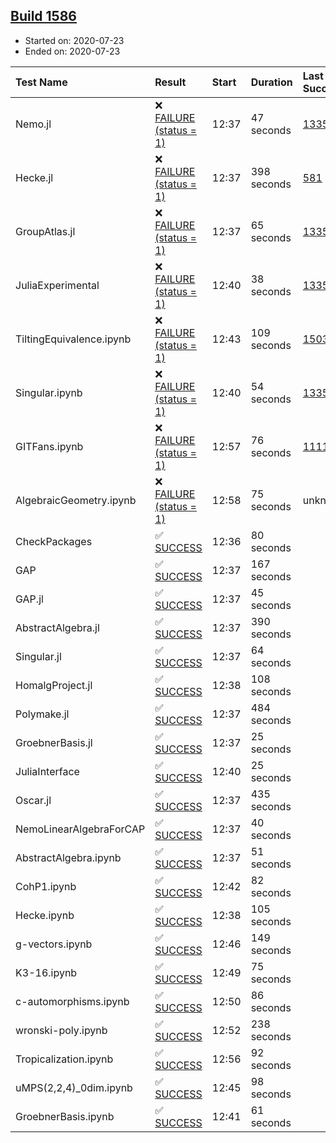 ## [Build 1586](https://oscarci.mathematik.uni-kl.de/job/oscar-julia-1.4/1586/)

* Started on: 2020-07-23
* Ended on: 2020-07-23

| Test Name    | Result | Start | Duration | Last Success | First Failure |
|:-------------|:-------|:------|:---------|:-------------|:--------------|
| Nemo.jl | ❌ [FAILURE (status = 1)](https://oscarci.mathematik.uni-kl.de/job/oscar-julia-1.4/1586/artifact/logs/build-1586/Nemo.jl.log) | 12:37 | 47 seconds | [1335](https://oscarci.mathematik.uni-kl.de/job/oscar-julia-1.4/1335/) | [1336](https://oscarci.mathematik.uni-kl.de/job/oscar-julia-1.4/1336/) |
| Hecke.jl | ❌ [FAILURE (status = 1)](https://oscarci.mathematik.uni-kl.de/job/oscar-julia-1.4/1586/artifact/logs/build-1586/Hecke.jl.log) | 12:37 | 398 seconds | [581](https://oscarci.mathematik.uni-kl.de/job/oscar-julia-1.4/581/) | [582](https://oscarci.mathematik.uni-kl.de/job/oscar-julia-1.4/582/) |
| GroupAtlas.jl | ❌ [FAILURE (status = 1)](https://oscarci.mathematik.uni-kl.de/job/oscar-julia-1.4/1586/artifact/logs/build-1586/GroupAtlas.jl.log) | 12:37 | 65 seconds | [1335](https://oscarci.mathematik.uni-kl.de/job/oscar-julia-1.4/1335/) | [1336](https://oscarci.mathematik.uni-kl.de/job/oscar-julia-1.4/1336/) |
| JuliaExperimental | ❌ [FAILURE (status = 1)](https://oscarci.mathematik.uni-kl.de/job/oscar-julia-1.4/1586/artifact/logs/build-1586/JuliaExperimental.log) | 12:40 | 38 seconds | [1335](https://oscarci.mathematik.uni-kl.de/job/oscar-julia-1.4/1335/) | [1336](https://oscarci.mathematik.uni-kl.de/job/oscar-julia-1.4/1336/) |
| TiltingEquivalence.ipynb | ❌ [FAILURE (status = 1)](https://oscarci.mathematik.uni-kl.de/job/oscar-julia-1.4/1586/artifact/logs/build-1586/TiltingEquivalence.ipynb.log) | 12:43 | 109 seconds | [1503](https://oscarci.mathematik.uni-kl.de/job/oscar-julia-1.4/1503/) | [1504](https://oscarci.mathematik.uni-kl.de/job/oscar-julia-1.4/1504/) |
| Singular.ipynb | ❌ [FAILURE (status = 1)](https://oscarci.mathematik.uni-kl.de/job/oscar-julia-1.4/1586/artifact/logs/build-1586/Singular.ipynb.log) | 12:40 | 54 seconds | [1335](https://oscarci.mathematik.uni-kl.de/job/oscar-julia-1.4/1335/) | [1336](https://oscarci.mathematik.uni-kl.de/job/oscar-julia-1.4/1336/) |
| GITFans.ipynb | ❌ [FAILURE (status = 1)](https://oscarci.mathematik.uni-kl.de/job/oscar-julia-1.4/1586/artifact/logs/build-1586/GITFans.ipynb.log) | 12:57 | 76 seconds | [1111](https://oscarci.mathematik.uni-kl.de/job/oscar-julia-1.4/1111/) | [1112](https://oscarci.mathematik.uni-kl.de/job/oscar-julia-1.4/1112/) |
| AlgebraicGeometry.ipynb | ❌ [FAILURE (status = 1)](https://oscarci.mathematik.uni-kl.de/job/oscar-julia-1.4/1586/artifact/logs/build-1586/AlgebraicGeometry.ipynb.log) | 12:58 | 75 seconds | unknown | unknown |
| CheckPackages | ✅ [SUCCESS](https://oscarci.mathematik.uni-kl.de/job/oscar-julia-1.4/1586/artifact/logs/build-1586/CheckPackages.log) | 12:36 | 80 seconds |  |  |
| GAP | ✅ [SUCCESS](https://oscarci.mathematik.uni-kl.de/job/oscar-julia-1.4/1586/artifact/logs/build-1586/GAP.log) | 12:37 | 167 seconds |  |  |
| GAP.jl | ✅ [SUCCESS](https://oscarci.mathematik.uni-kl.de/job/oscar-julia-1.4/1586/artifact/logs/build-1586/GAP.jl.log) | 12:37 | 45 seconds |  |  |
| AbstractAlgebra.jl | ✅ [SUCCESS](https://oscarci.mathematik.uni-kl.de/job/oscar-julia-1.4/1586/artifact/logs/build-1586/AbstractAlgebra.jl.log) | 12:37 | 390 seconds |  |  |
| Singular.jl | ✅ [SUCCESS](https://oscarci.mathematik.uni-kl.de/job/oscar-julia-1.4/1586/artifact/logs/build-1586/Singular.jl.log) | 12:37 | 64 seconds |  |  |
| HomalgProject.jl | ✅ [SUCCESS](https://oscarci.mathematik.uni-kl.de/job/oscar-julia-1.4/1586/artifact/logs/build-1586/HomalgProject.jl.log) | 12:38 | 108 seconds |  |  |
| Polymake.jl | ✅ [SUCCESS](https://oscarci.mathematik.uni-kl.de/job/oscar-julia-1.4/1586/artifact/logs/build-1586/Polymake.jl.log) | 12:37 | 484 seconds |  |  |
| GroebnerBasis.jl | ✅ [SUCCESS](https://oscarci.mathematik.uni-kl.de/job/oscar-julia-1.4/1586/artifact/logs/build-1586/GroebnerBasis.jl.log) | 12:37 | 25 seconds |  |  |
| JuliaInterface | ✅ [SUCCESS](https://oscarci.mathematik.uni-kl.de/job/oscar-julia-1.4/1586/artifact/logs/build-1586/JuliaInterface.log) | 12:40 | 25 seconds |  |  |
| Oscar.jl | ✅ [SUCCESS](https://oscarci.mathematik.uni-kl.de/job/oscar-julia-1.4/1586/artifact/logs/build-1586/Oscar.jl.log) | 12:37 | 435 seconds |  |  |
| NemoLinearAlgebraForCAP | ✅ [SUCCESS](https://oscarci.mathematik.uni-kl.de/job/oscar-julia-1.4/1586/artifact/logs/build-1586/NemoLinearAlgebraForCAP.log) | 12:37 | 40 seconds |  |  |
| AbstractAlgebra.ipynb | ✅ [SUCCESS](https://oscarci.mathematik.uni-kl.de/job/oscar-julia-1.4/1586/artifact/logs/build-1586/AbstractAlgebra.ipynb.log) | 12:37 | 51 seconds |  |  |
| CohP1.ipynb | ✅ [SUCCESS](https://oscarci.mathematik.uni-kl.de/job/oscar-julia-1.4/1586/artifact/logs/build-1586/CohP1.ipynb.log) | 12:42 | 82 seconds |  |  |
| Hecke.ipynb | ✅ [SUCCESS](https://oscarci.mathematik.uni-kl.de/job/oscar-julia-1.4/1586/artifact/logs/build-1586/Hecke.ipynb.log) | 12:38 | 105 seconds |  |  |
| g-vectors.ipynb | ✅ [SUCCESS](https://oscarci.mathematik.uni-kl.de/job/oscar-julia-1.4/1586/artifact/logs/build-1586/g-vectors.ipynb.log) | 12:46 | 149 seconds |  |  |
| K3-16.ipynb | ✅ [SUCCESS](https://oscarci.mathematik.uni-kl.de/job/oscar-julia-1.4/1586/artifact/logs/build-1586/K3-16.ipynb.log) | 12:49 | 75 seconds |  |  |
| c-automorphisms.ipynb | ✅ [SUCCESS](https://oscarci.mathematik.uni-kl.de/job/oscar-julia-1.4/1586/artifact/logs/build-1586/c-automorphisms.ipynb.log) | 12:50 | 86 seconds |  |  |
| wronski-poly.ipynb | ✅ [SUCCESS](https://oscarci.mathematik.uni-kl.de/job/oscar-julia-1.4/1586/artifact/logs/build-1586/wronski-poly.ipynb.log) | 12:52 | 238 seconds |  |  |
| Tropicalization.ipynb | ✅ [SUCCESS](https://oscarci.mathematik.uni-kl.de/job/oscar-julia-1.4/1586/artifact/logs/build-1586/Tropicalization.ipynb.log) | 12:56 | 92 seconds |  |  |
| uMPS(2,2,4)_0dim.ipynb | ✅ [SUCCESS](https://oscarci.mathematik.uni-kl.de/job/oscar-julia-1.4/1586/artifact/logs/build-1586/uMPS-2-2-4-_0dim.ipynb.log) | 12:45 | 98 seconds |  |  |
| GroebnerBasis.ipynb | ✅ [SUCCESS](https://oscarci.mathematik.uni-kl.de/job/oscar-julia-1.4/1586/artifact/logs/build-1586/GroebnerBasis.ipynb.log) | 12:41 | 61 seconds |  |  |
